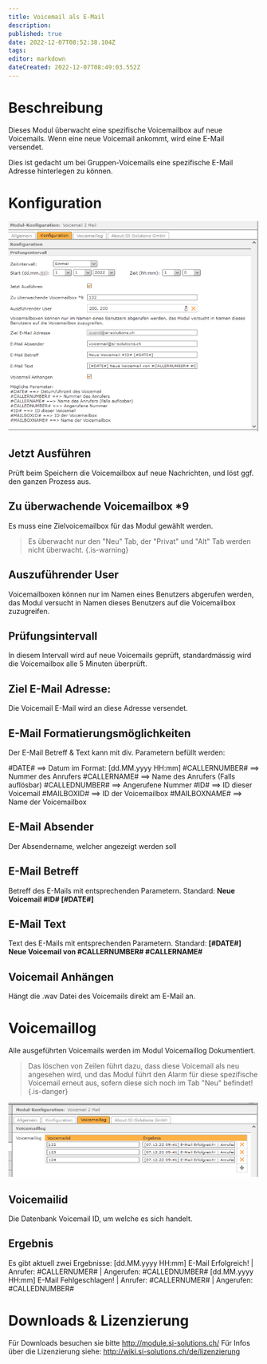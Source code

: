 ```yaml
---
title: Voicemail als E-Mail
description: 
published: true
date: 2022-12-07T08:52:38.104Z
tags: 
editor: markdown
dateCreated: 2022-12-07T08:49:03.552Z
---
```


# Beschreibung

Dieses Modul überwacht eine spezifische Voicemailbox auf neue Voicemails.
Wenn eine neue Voicemail ankommt, wird eine E-Mail versendet.

Dies ist gedacht um bei Gruppen-Voicemails eine spezifische E-Mail Adresse hinterlegen zu können.


# Konfiguration

![1](/uploads/voicemail2mail/1.png)

## Jetzt Ausführen
Prüft beim Speichern die Voicemailbox auf neue Nachrichten, und löst ggf. den ganzen Prozess aus.

## Zu überwachende Voicemailbox *9
Es muss eine Zielvoicemailbox für das Modul gewählt werden.
> Es überwacht nur den "Neu" Tab, der "Privat" und "Alt" Tab werden nicht überwacht.
{.is-warning}

## Auszuführender User
Voicemailboxen können nur im Namen eines Benutzers abgerufen werden, das Modul versucht in Namen dieses Benutzers auf die Voicemailbox zuzugreifen.

## Prüfungsintervall
In diesem Intervall wird auf neue Voicemails geprüft, standardmässig wird die Voicemailbox alle 5 Minuten überprüft.

## Ziel E-Mail Adresse:
Die Voicemail E-Mail wird an diese Adresse versendet.

## E-Mail Formatierungsmöglichkeiten
Der E-Mail Betreff & Text kann mit div. Parametern befüllt werden:

#DATE# ==> Datum im Format: \[dd.MM.yyyy HH:mm\]
#CALLERNUMBER# ==> Nummer des Anrufers
#CALLERNAME# ==> Name des Anrufers (Falls auflösbar)
#CALLEDNUMBER# ==> Angerufene Nummer
#ID# ==> ID dieser Voicemail
#MAILBOXID# ==> ID der Voicemailbox
#MAILBOXNAME# ==> Name der Voicemailbox

## E-Mail Absender
Der Absendername, welcher angezeigt werden soll

## E-Mail Betreff
Betreff des E-Mails mit entsprechenden Parametern.
Standard: **Neue Voicemail #ID# \[#DATE#\]**

## E-Mail Text
Text des E-Mails mit entsprechenden Parametern.
Standard: **\[#DATE#\] Neue Voicemail von #CALLERNUMBER# #CALLERNAME#**

## Voicemail Anhängen
Hängt die .wav Datei des Voicemails direkt am E-Mail an.

# Voicemaillog
Alle ausgeführten Voicemails werden im Modul Voicemaillog Dokumentiert.

> Das löschen von Zeilen führt dazu, dass diese Voicemail als neu angesehen wird, und das Modul führt den Alarm für diese spezifische Voicemail erneut aus, sofern diese sich noch im Tab "Neu" befindet!
{.is-danger}

![2](/uploads/voicemail2mail/2.png)

## Voicemailid
Die Datenbank Voicemail ID, um welche es sich handelt.

## Ergebnis
Es gibt aktuell zwei Ergebnisse:
\[dd.MM.yyyy HH:mm\] E-Mail Erfolgreich! | Anrufer:  #CALLERNUMER# | Angerufen: #CALLEDNUMBER#
\[dd.MM.yyyy HH:mm\] E-Mail Fehlgeschlagen!  | Anrufer:  #CALLERNUMER# | Angerufen: #CALLEDNUMBER#

# Downloads & Lizenzierung
Für Downloads besuchen sie bitte http://module.si-solutions.ch/
Für Infos über die Lizenzierung siehe: http://wiki.si-solutions.ch/de/lizenzierung